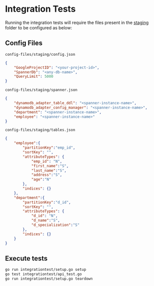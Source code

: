 # Integration Tests

Running the integration tests will require the files present in the [staging](./config-files/staging) folder to be configured as below:

## Config Files

`config-files/staging/config.json`

```json
{
    "GoogleProjectID": "<your-project-id>",
    "SpannerDb": "<any-db-name>",
    "QueryLimit": 5000
}       
```

`config-files/staging/spanner.json`

```json
{
    "dynamodb_adapter_table_ddl": "<spanner-instance-name>",
    "dynamodb_adapter_config_manager": "<spanner-instance-name>",
    "department": "<spanner-instance-name>",
    "employee": "<spanner-instance-name>"
}
```

`config-files/staging/tables.json`

```json
{
    "employee":{
        "partitionKey":"emp_id",
        "sortKey": "",
        "attributeTypes": {
            "emp_id": "N",
            "first_name":"S",
            "last_name":"S",
            "address":"S",
            "age":"N"
        },
        "indices": {}
    },
    "department":{
        "partitionKey":"d_id",
        "sortKey": "",
        "attributeTypes": {
            "d_id": "N",
            "d_name":"S",
            "d_specialization":"S"
        },
        "indices": {}
    }
}
```

## Execute tests

```sh
go run integrationtest/setup.go setup
go test integrationtest/api_test.go
go run integrationtest/setup.go teardown
```
